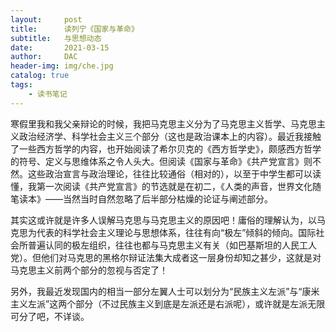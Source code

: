 ```yaml
---
layout:     post
title:      读列宁《国家与革命》
subtitle:   与思想动态
date:       2021-03-15
author:     DAC
header-img: img/che.jpg
catalog: true
tags:
    - 读书笔记
---
```


寒假里我和我父亲辩论的时候，我把马克思主义分为了马克思主义哲学、马克思主义政治经济学、科学社会主义三个部分（这也是政治课本上的内容）。最近我接触了一些西方哲学的内容，也开始阅读了希尔贝克的《西方哲学史》，颇感西方哲学的符号、定义与思维体系之令人头大。但阅读《国家与革命》《共产党宣言》则不然。这些政治宣言与政治理论，往往比较通俗（相对的），以至于中学生都可以读懂，我第一次阅读《共产党宣言》的节选就是在初二，《人类的声音，世界文化随笔读本》——当然当时自然忽略了后半部分枯燥的论证与阐述部分。

其实这或许就是许多人误解马克思与马克思主义的原因吧！庸俗的理解认为，以马克思为代表的科学社会主义理论与思想体系，往往有向“极左”倾斜的倾向。国际社会所普遍认同的极左组织，往往也都与马克思主义有关（如巴基斯坦的人民工人党）。但他们对马克思的黑格尔辩证法集大成者这一层身份却知之甚少，这就是对马克思主义前两个部分的忽视与否定了！

另外，我最近发现国内的相当一部分左翼人士可以划分为“民族主义左派”与“康米主义左派”这两个部分（不过民族主义到底是左派还是右派呢），或许就是左派无限可分了吧，不详谈。
